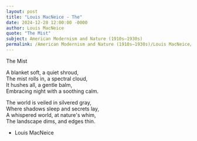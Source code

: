 ```yaml
---
layout: post
title: "Louis MacNeice - The"
date: 2024-12-28 12:00:00 -0000
author: Louis MacNeice
quote: "The Mist"
subject: American Modernism and Nature (1910s–1930s)
permalink: /American Modernism and Nature (1910s–1930s)/Louis MacNeice/Louis MacNeice - The
---
```


The Mist
  
  A blanket soft, a quiet shroud,  
  The mist rolls in, a spectral cloud,  
  It hushes all, a gentle balm,  
  Embracing night with a soothing calm.

  The world is veiled in silvered gray,  
  Where shadows sleep and secrets lay,  
  A whispered world, at nature's whim,  
  The landscape dims, and edges thin.

- Louis MacNeice
